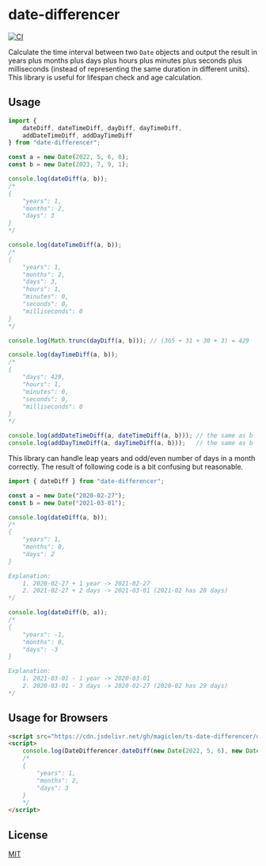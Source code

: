 date-differencer
==========

[![CI](https://github.com/magiclen/ts-date-differencer/actions/workflows/ci.yml/badge.svg)](https://github.com/magiclen/ts-date-differencer/actions/workflows/ci.yml)

Calculate the time interval between two `Date` objects and output the result in years plus months plus days plus hours plus minutes plus seconds plus milliseconds (instead of representing the same duration in different units). This library is useful for lifespan check and age calculation.

## Usage

```typescript
import {
    dateDiff, dateTimeDiff, dayDiff, dayTimeDiff,
    addDateTimeDiff, addDayTimeDiff
} from "date-differencer";

const a = new Date(2022, 5, 6, 0);
const b = new Date(2023, 7, 9, 1);

console.log(dateDiff(a, b));
/*
{
    "years": 1,
    "months": 2,
    "days": 3
}
*/

console.log(dateTimeDiff(a, b));
/*
{
    "years": 1,
    "months": 2,
    "days": 3,
    "hours": 1,
    "minutes": 0,
    "seconds": 0,
    "milliseconds": 0
}
*/

console.log(Math.trunc(dayDiff(a, b))); // (365 + 31 + 30 + 3) = 429

console.log(dayTimeDiff(a, b));
/*
{
    "days": 429,
    "hours": 1,
    "minutes": 0,
    "seconds": 0,
    "milliseconds": 0
}
*/

console.log(addDateTimeDiff(a, dateTimeDiff(a, b))); // the same as b
console.log(addDayTimeDiff(a, dayTimeDiff(a, b)));   // the same as b
```

This library can handle leap years and odd/even number of days in a month correctly. The result of following code is a bit confusing but reasonable.

```typescript
import { dateDiff } from "date-differencer";

const a = new Date("2020-02-27");
const b = new Date("2021-03-01");

console.log(dateDiff(a, b));
/*
{
    "years": 1,
    "months": 0,
    "days": 2
}

Explanation:
    1. 2020-02-27 + 1 year -> 2021-02-27
    2. 2021-02-27 + 2 days -> 2021-03-01 (2021-02 has 28 days)
*/

console.log(dateDiff(b, a));
/*
{
    "years": -1,
    "months": 0,
    "days": -3
}

Explanation:
    1. 2021-03-01 - 1 year -> 2020-03-01
    2. 2020-03-01 - 3 days -> 2020-02-27 (2020-02 has 29 days)
*/
```

## Usage for Browsers

```html
<script src="https://cdn.jsdelivr.net/gh/magiclen/ts-date-differencer/dist/date-differencer.min.js"></script>
<script>
    console.log(DateDifferencer.dateDiff(new Date(2022, 5, 6), new Date(2023, 7, 9)));
    /*
    {
        "years": 1,
        "months": 2,
        "days": 3
    }
    */
</script>
```

## License

[MIT](LICENSE)
